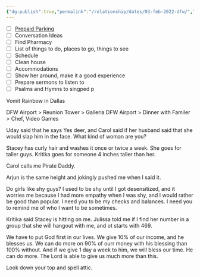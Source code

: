 ```yaml
---
{"dg-publish":true,"permalink":"/relationship/dates/03-feb-2022-dfw/","created":"Jan 26, 2022, 6:12 PM"}
---
```



- [ ] [Prepaid Parking](https://onlineparking.dfwairport.com/en/)
- [ ] Conversation Ideas
- [ ] Find Pharmacy
- [ ] List of things to do, places to go, things to see
- [ ] Schedule
- [ ] Clean house
- [ ] Accommodations
- [ ] Show her around, make it a good experience
- [ ] Prepare sermons to listen to
- [ ] Psalms and Hymns to singped p

Vomit Rainbow in Dallas

DFW Airport > Reunion Tower > Galleria
DFW Airport  > Dinner with Familer > Chef, Video Games

Uday said that he says Yes deer, and Carol said if her husband said that she would slap him in the face. What kind of woman are you?

Stacey has curly hair and washes it once or twice a week. She goes for taller guys. Kritika goes for someone 4 inches taller than her.

Carol calls me Pirate Daddy.

Arjun is the same height and jokingly pushed me when I said it.

Do girls like shy guys? I used to be shy until I got desensitized, and it worries me because I had more empathy when I was shy, and I would rather be good than popular. I need you to be my checks and balances. I need you to remind me of who I want to be sometimes.

Kritika said Stacey is hitting on me.
Julissa told me if I find her number in a group that she will hangout with me, and ot starts with 469.

We have to put God first in our lives. We give 10% of our income, and he blesses us. We can do more on 90% of ourr money with his blessing than 100% without. And if we give 1 day a week to him, we will bless our time. He can do more. The Lord is able to give us much more than this.

Look down your top and spell attic.
